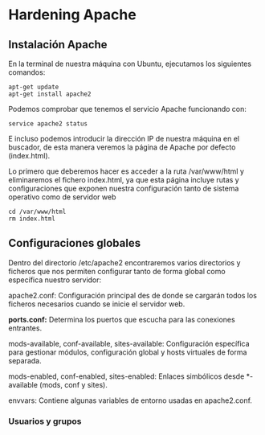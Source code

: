 # Hardening Apache

## Instalación Apache

En la terminal de nuestra máquina con Ubuntu, ejecutamos los siguientes comandos:
```
apt-get update
apt-get install apache2
```
Podemos comprobar que tenemos el servicio Apache funcionando con:
```
service apache2 status
```
E incluso podemos introducir la dirección IP de nuestra máquina en el buscador, de esta manera veremos la página de Apache por defecto (index.html).

Lo primero que deberemos hacer es acceder a la ruta /var/www/html y eliminaremos el fichero index.html, ya que esta página incluye rutas y configuraciones que exponen nuestra configuración tanto de sistema operativo como de servidor web
```
cd /var/www/html
rm index.html
```

## Configuraciones globales

Dentro del directorio /etc/apache2 encontraremos varios directorios y ficheros que nos permiten configurar tanto de forma global como específica nuestro servidor:

apache2.conf: Configuración principal des de donde se cargarán todos los ficheros necesarios cuando se inicie el servidor web.

**ports.conf:** Determina los puertos que escucha para las conexiones entrantes.

mods-available, conf-available, sites-available: Configuración específica para gestionar módulos, configuración global y hosts virtuales de forma separada.

mods-enabled, conf-enabled, sites-enabled: Enlaces simbólicos desde *-available (mods, conf y sites).

envvars: Contiene algunas variables de entorno usadas en apache2.conf.

### Usuarios y grupos

